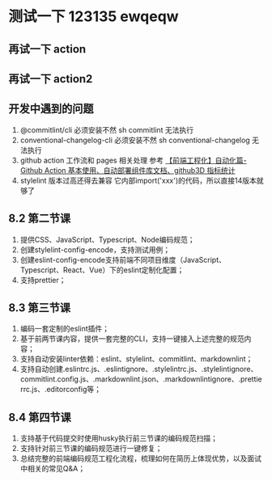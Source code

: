 <!--
 * @Author: 吴昌禄 wuzhanglu@qq.com
 * @Date: 2025-01-14 00:20:58
 * @LastEditors: 吴昌禄 wuzhanglu@qq.com
 * @LastEditTime: 2025-01-15 01:31:04
 * @FilePath: /wu-front-spec/readme.md
 * @Description: 这是默认设置,请设置`customMade`, 打开koroFileHeader查看配置 进行设置: https://github.com/OBKoro1/koro1FileHeader/wiki/%E9%85%8D%E7%BD%AE
-->
# 测试一下 123135 ewqeqw

## 再试一下 action

## 再试一下 action2

## 开发中遇到的问题

1. @commitlint/cli 必须安装不然 sh commitlint 无法执行
2. conventional-changelog-cli 必须安装不然 sh conventional-changelog 无法执行
3. github action 工作流和 pages 相关处理 参考 [【前端工程化】自动化篇-Github Action 基本使用、自动部署组件库文档、github3D 指标统计](https://juejin.cn/post/7356815857078157331?searchId=20250114000759B69C3611EFE295264B28#heading-41)
4. stylelint 版本过高还得去兼容 它内部import('xxx')的代码，所以直接14版本就够了


## 8.2 第二节课
1. 提供CSS、JavaScript、Typescript、Node编码规范；
2. 创建stylelint-config-encode，支持测试用例；
3. 创建eslint-config-encode支持前端不同项目维度（JavaScript、Typescript、React、Vue）下的eslint定制化配置；
4. 支持prettier；

## 8.3 第三节课
1. 编码一套定制的eslint插件；
2. 基于前两节课内容，提供一套完整的CLI，支持一键接入上述完整的规范内容；
3. 支持自动安装linter依赖：eslint、stylelint、commitlint、markdownlint；
4. 支持自动创建.eslintrc.js、.eslintignore、.stylelintrc.js、.stylelintignore、commitlint.config.js、.markdownlint.json、.markdownlintignore、.prettierrc.js、.editorconfig等；

## 8.4 第四节课
1. 支持基于代码提交时使用husky执行前三节课的编码规范扫描；
2. 支持针对前三节课的编码规范进行一键修复；
3. 总结完整的前端编码规范工程化流程，梳理如何在简历上体现优势，以及面试中相关的常见Q&A；